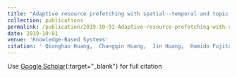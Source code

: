 ```yaml
---
title: "Adaptive resource prefetching with spatial--temporal and topic information for educational cloud storage systems"
collection: publications
permalink: /publication/2019-10-01-Adaptive-resource-prefetching-with-spatial-temporal-and-topic-information-for-educational-cloud-storage-systems
date: 2019-10-01
venue: 'Knowledge-Based Systems'
citation: ' Qionghao Huang,  Changqin Huang,  Jin Huang,  Hamido Fujita, &quot;Adaptive resource prefetching with spatial--temporal and topic information for educational cloud storage systems.&quot; Knowledge-Based Systems, 2019.'
---
```

Use [Google Scholar](https://scholar.google.com/scholar?q=Adaptive+resource+prefetching+with+spatial++temporal+and+topic+information+for+educational+cloud+storage+systems){:target="_blank"} for full citation
